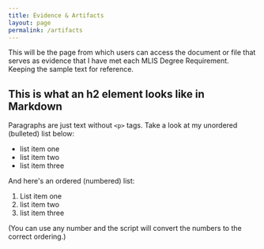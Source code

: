 ```yaml
---
title: Evidence & Artifacts
layout: page
permalink: /artifacts
---
```

This will be the page from which users can access the document or file that serves as evidence that I have met each MLIS Degree Requirement. Keeping the sample text for reference.

## This is what an h2 element looks like in Markdown

Paragraphs are just text without `<p>` tags. Take a look at my unordered (bulleted) list below:

- list item one
- list item two
- list item three

And here's an ordered (numbered) list:

1. List item one
1. list item two
1. list item three

(You can use any number and the script will convert the numbers to the correct ordering.)
